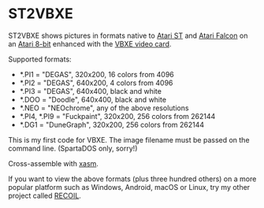 ST2VBXE
=======

ST2VBXE shows pictures in formats native to
[Atari ST](http://en.wikipedia.org/wiki/Atari_ST)
and [Atari Falcon](http://en.wikipedia.org/wiki/Atari_Falcon)
on an [Atari 8-bit](http://en.wikipedia.org/wiki/Atari_8-bit_family)
enhanced with the [VBXE video card](http://spiflash.org/node/10).

Supported formats:

* *.PI1 = "DEGAS", 320x200, 16 colors from 4096
* *.PI2 = "DEGAS", 640x200, 4 colors from 4096
* *.PI3 = "DEGAS", 640x400, black and white
* *.DOO = "Doodle", 640x400, black and white
* *.NEO = "NEOchrome", any of the above resolutions
* *.PI4, *.PI9 = "Fuckpaint", 320x200, 256 colors from 262144
* *.DG1 = "DuneGraph", 320x200, 256 colors from 262144

This is my first code for VBXE.
The image filename must be passed on the command line.
(SpartaDOS only, sorry!)

Cross-assemble with [xasm](https://github.com/pfusik/xasm).

If you want to view the above formats (plus three hundred others)
on a more popular platform such as Windows, Android, macOS or Linux,
try my other project called [RECOIL](http://recoil.sourceforge.net/).
